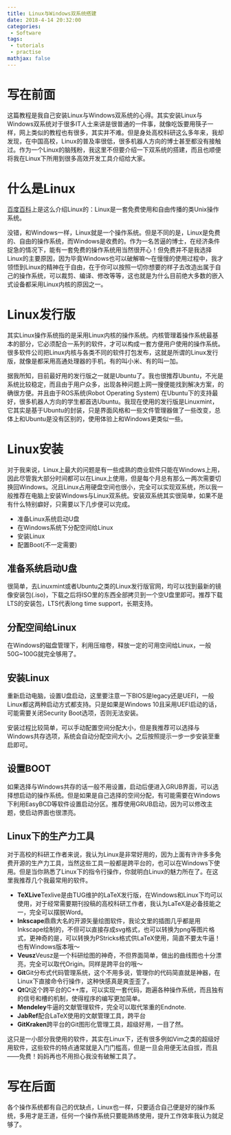 ```yaml
---
title: Linux与Windows双系统搭建
date: 2018-4-14 20:32:00
categories:
 - Software
tags: 
 - tutorials
 - practise
mathjax: false
---
```


# 写在前面

这篇教程是我自己安装Linux与Windows双系统的心得。其实安装Linux与Windows双系统对于很多IT人士来讲是很普通的一件事，就像吃饭要用筷子一样，网上类似的教程也有很多，其实并不难。但是身处高校科研这么多年来，我却发现，在中国高校，Linux的普及率很低，很多机器人方向的博士甚至都没有接触过。作为一个Linux的脑残粉，我这里不但要介绍一下双系统的搭建，而且也顺便将我在Linux下所用到很多高效开发工具介绍给大家。

# 什么是Linux

[百度百科](https://baike.baidu.com/item/linux/27050?fr=aladdin)上是这么介绍Linux的：Linux是一套免费使用和自由传播的类Unix操作系统。

没错，和Windows一样，Linux就是一个操作系统。但是不同的是，Linux是免费的、自由的操作系统，而Windows是收费的。作为一名苦逼的博士，在经济条件捉急的情况下，能有一套免费的操作系统用当然很开心！但免费并不是我选择Linux的主要原因，因为毕竟Windows也可以破解嘛～在慢慢的使用过程中，我才领悟到Linux的精神在于自由，在于你可以按照一切你想要的样子去改造出属于自己的操作系统，可以裁剪、编译、修改等等，这也就是为什么目前绝大多数的嵌入式设备都采用Linux内核的原因之一。

# Linux发行版

其实Linux操作系统指的是采用Linux内核的操作系统。内核管理着操作系统最基本的部分，它必须配合一系列的软件，才可以构成一套方便用户使用的操作系统。很多软件公司把Linux内核与各类不同的软件打包发布，这就是所谓的Linux发行版，就像是都采用高通处理器的手机，有的叫小米、有的叫一加。

据我所知，目前最好用的发行版之一就是Ubuntu了。我也很推荐Ubuntu，不光是系统比较稳定，而且由于用户众多，出现各种问题上网一搜便能找到解决方案，的确很方便。并且由于ROS系统(Robot Operating System) 在Ubuntu下的支持最好，很多机器人方向的学生都首选Ubuntu。我现在使用的发行版是Linuxmint，它其实是基于Ubuntu的封装，只是界面风格和一些文件管理器做了一些改变，总体上和Ubuntu是没有区别的，使用体验上和Windows更类似一些。

# Linux安装

对于我来说，Linux上最大的问题是有一些成熟的商业软件只能在Windows上用，因此尽管我大部分时间都可以在Linux上使用，但是每个月总有那么一两次需要切换回Windows。况且Linux占用硬盘空间也很小，完全可以实现双系统，所以我一般推荐在电脑上安装Windows与Linux双系统。安装双系统其实很简单，如果不是有什么特别癖好，只需要以下几步便可以完成。

- 准备Linux系统启动U盘
- 在Windows系统下分配空间给Linux
- 安装Linux
- 配置Boot(不一定需要)

## 准备系统启动U盘

很简单，去Linuxmint或者Ubuntu之类的Linux发行版官网，均可以找到最新的镜像安装包(.iso)，下载之后将ISO里的东西全部拷贝到一个空U盘里即可。推荐下载LTS的安装包，LTS代表long time support，长期支持。

## 分配空间给Linux

在Windows的磁盘管理下，利用压缩卷，释放一定的可用空间给Linux，一般50G~100G就完全够用了。

## 安装Linux

重新启动电脑，设置U盘启动，这里要注意一下BIOS是legacy还是UEFI，一般Linux都这两种启动方式都支持。只是如果是Windows 10且采用UEFI启动的话，可能需要关闭Security Boot选项，否则无法安装。

安装过程比较简单，可以手动配置空间分配大小，但是我推荐可以选择与Windows共存选项，系统会自动分配空间大小。之后按照提示一步一步安装至重启即可。

## 设置BOOT

如果选择与Windows共存的话一般不用设置，启动后便进入GRUB界面，可以选择想启动的操作系统。但是如果是自己选择的空间分配，有可能需要在Windows下利用EasyBCD等软件设置启动分区。推荐使用GRUB启动，因为可以修改主题，使启动界面也很漂亮。


## Linux下的生产力工具

对于高校的科研工作者来说，我认为Linux是非常好用的，因为上面有许许多多免费开源的生产力工具，当然这些工具一般都是跨平台的，也可以在Windows下使用。但是当你熟悉了Linux下的指令行操作，你就明白Linux的魅力所在了。在这里我推荐几个我最常用的软件。

- **TeXLive**Texlive是由TUG维护的LaTeX发行版，在Windows和Linux下均可以使用，对于经常需要期刊投稿的高校科研工作者，我认为LaTeX是必备技能之一，完全可以摆脱Word。
- **Inkscape**鼎鼎大名的开源矢量绘图软件，我论文里的插图几乎都是用Inkscape绘制的，不但可以直接存成svg格式，也可以转换为png等图片格式，更神奇的是，可以转换为PStricks格式供LaTeX使用，简直不要太牛逼！也有Windows版本哦～
- **Veusz**Veusz是一个科研绘图的神奇，不但界面简单，做出的曲线图也十分漂亮，完全可以取代Origin。同样是跨平台的哦～
- **Git**Git分布式代码管理系统，这个不用多说，管理你的代码简直就是神器，在Linux下直接命令行操作，这种快感真是爽歪歪了。
- **Qt**Qt这个跨平台的C++库，可以实现一套代码，跑遍各种操作系统，而且独有的信号和槽的机制，使得程序的编写更加简单。
- **Mendeley**牛逼的文献管理软件，完全可以取代笨重的Endnote.
- **JabRef**配合LaTeX使用的文献管理工具，跨平台
- **GitKraken**跨平台的Git图形化管理工具，超级好用，一目了然。

这只是一小部分我使用的软件，其实在Linux下，还有很多例如Vim之类的超级好用软件，这些软件的特点通常就是入门门槛高，但是一旦会用便无法自拔，而且——免费！妈妈再也不用担心我没有破解工具了。

# 写在后面

各个操作系统都有自己的优缺点，Linux也一样，只要适合自己便是好的操作系统，多用才是王道，任何一个操作系统只要能熟练使用，提升工作效率我认为就足够了。